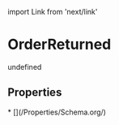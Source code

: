 import Link from 'next/link'
# OrderReturned

undefined

## Properties

<Grid>
* [](/Properties/Schema.org/)

</Grid>

